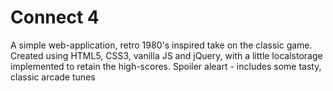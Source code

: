 # Connect 4

A simple web-application, retro 1980's inspired take on the classic game. Created using HTML5, CSS3, vanilla JS and jQuery, with a little localstorage implemented to retain the high-scores. Spoiler aleart - includes some tasty, classic arcade tunes 

